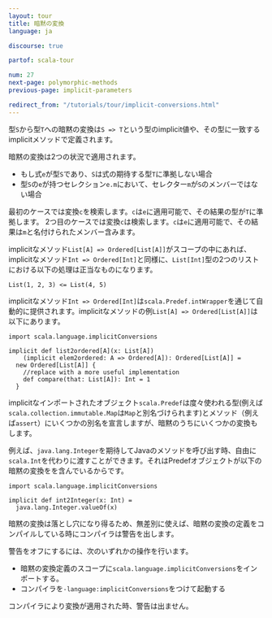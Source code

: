 ```yaml
---
layout: tour
title: 暗黙の変換
language: ja

discourse: true

partof: scala-tour

num: 27
next-page: polymorphic-methods
previous-page: implicit-parameters

redirect_from: "/tutorials/tour/implicit-conversions.html"
---
```


型`S`から型`T`への暗黙の変換は`S => T`という型のimplicit値や、その型に一致するimplicitメソッドで定義されます。

暗黙の変換は2つの状況で適用されます。

* もし式`e`が型`S`であり、`S`は式の期待する型`T`に準拠しない場合
* 型`S`の`e`が持つセレクション`e.m`において、セレクター`m`が`S`のメンバーではない場合

最初のケースでは変換`c`を検索します。`c`は`e`に適用可能で、その結果の型が`T`に準拠します。
2つ目のケースでは変換`c`は検索します。`c`は`e`に適用可能で、その結果は`m`と名付けられたメンバー含みます。

implicitなメソッド`List[A] => Ordered[List[A]]`がスコープの中にあれば、implicitなメソッド`Int => Ordered[Int]`と同様に、`List[Int]`型の2つのリストにおける以下の処理は正当なものになります。

```
List(1, 2, 3) <= List(4, 5)
```
implicitなメソッド`Int => Ordered[Int]`は`scala.Predef.intWrapper`を通じて自動的に提供されます。implicitなメソッドの例`List[A] => Ordered[List[A]]`は以下にあります。

```tut
import scala.language.implicitConversions

implicit def list2ordered[A](x: List[A])
    (implicit elem2ordered: A => Ordered[A]): Ordered[List[A]] =
  new Ordered[List[A]] { 
    //replace with a more useful implementation
    def compare(that: List[A]): Int = 1
  }
```
implicitなインポートされたオブジェクト`scala.Predef`は度々使われる型(例えば`scala.collection.immutable.Map`は`Map`と別名づけられます)とメソッド（例えば`assert`）にいくつかの別名を宣言しますが、暗黙のうちにいくつかの変換もします。

例えば、`java.lang.Integer`を期待してJavaのメソッドを呼び出す時、自由に`scala.Int`を代わりに渡すことができます。それはPredefオブジェクトが以下の暗黙の変換をを含んでいるからです。

```tut
import scala.language.implicitConversions

implicit def int2Integer(x: Int) =
  java.lang.Integer.valueOf(x)
```

暗黙の変換は落とし穴になり得るため、無差別に使えば、暗黙の変換の定義をコンパイルしている時にコンパイラは警告を出します。

警告をオフにするには、次のいずれかの操作を行います。

* 暗黙の変換定義のスコープに`scala.language.implicitConversions`をインポートする。
* コンパイラを`-language:implicitConversions`をつけて起動する

コンパイラにより変換が適用された時、警告は出ません。
